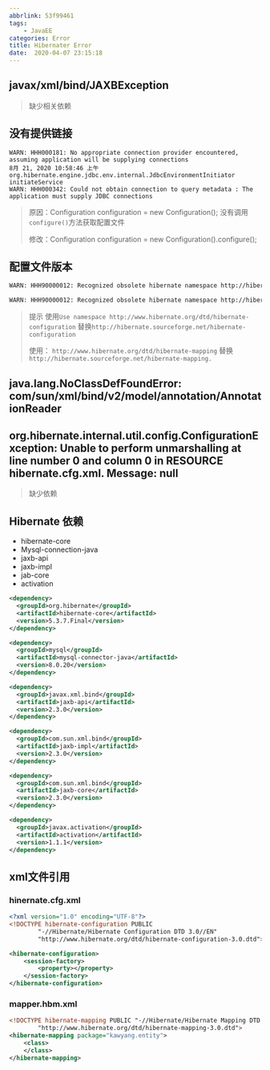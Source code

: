 ```yaml
---
abbrlink: 53f99461
tags:
	- JavaEE
categories: Error
title: Hibernater Error
date:  2020-04-07 23:15:18
---
```


## javax/xml/bind/JAXBException

> 缺少相关依赖

## 没有提供链接

```shell
WARN: HHH000181: No appropriate connection provider encountered, assuming application will be supplying connections
8月 21, 2020 10:58:46 上午 org.hibernate.engine.jdbc.env.internal.JdbcEnvironmentInitiator initiateService
WARN: HHH000342: Could not obtain connection to query metadata : The application must supply JDBC connections
```

> 原因：Configuration configuration = new Configuration(); 没有调用`configure()`方法获取配置文件
>
> 修改：Configuration configuration = new Configuration().configure(); 



## 配置文件版本

```sh
WARN: HHH90000012: Recognized obsolete hibernate namespace http://hibernate.sourceforge.net/hibernate-configuration. Use namespace http://www.hibernate.org/dtd/hibernate-configuration instead.  Support for obsolete DTD/XSD namespaces may be removed at any time.

WARN: HHH90000012: Recognized obsolete hibernate namespace http://hibernate.sourceforge.net/hibernate-mapping. Use namespace http://www.hibernate.org/dtd/hibernate-mapping instead.  Support for obsolete DTD/XSD namespaces may be removed at any time.
```

> 提示 使用`Use namespace http://www.hibernate.org/dtd/hibernate-configuration` 替换`http://hibernate.sourceforge.net/hibernate-configuration`
>
> 使用：  `http://www.hibernate.org/dtd/hibernate-mapping` 替换 `http://hibernate.sourceforge.net/hibernate-mapping. `

## java.lang.NoClassDefFoundError: com/sun/xml/bind/v2/model/annotation/AnnotationReader

## org.hibernate.internal.util.config.ConfigurationException: Unable to perform unmarshalling at line number 0 and column 0 in RESOURCE hibernate.cfg.xml. Message: null

>  缺少依赖

## Hibernate 依赖

- hibernate-core
- Mysql-connection-java
- jaxb-api
- jaxb-impl
- jab-core
- activation

```xml
<dependency>
  <groupId>org.hibernate</groupId>
  <artifactId>hibernate-core</artifactId>
  <version>5.3.7.Final</version>
</dependency>

<dependency>
  <groupId>mysql</groupId>
  <artifactId>mysql-connector-java</artifactId>
  <version>8.0.20</version>
</dependency>

<dependency>
  <groupId>javax.xml.bind</groupId>
  <artifactId>jaxb-api</artifactId>
  <version>2.3.0</version>
</dependency>

<dependency>
  <groupId>com.sun.xml.bind</groupId>
  <artifactId>jaxb-impl</artifactId>
  <version>2.3.0</version>
</dependency>

<dependency>
  <groupId>com.sun.xml.bind</groupId>
  <artifactId>jaxb-core</artifactId>
  <version>2.3.0</version>
</dependency>

<dependency>
  <groupId>javax.activation</groupId>
  <artifactId>activation</artifactId>
  <version>1.1.1</version>
</dependency>
```

## xml文件引用

### hinernate.cfg.xml

```xml
<?xml version="1.0" encoding="UTF-8"?>
<!DOCTYPE hibernate-configuration PUBLIC
        "-//Hibernate/Hibernate Configuration DTD 3.0//EN"
        "http://www.hibernate.org/dtd/hibernate-configuration-3.0.dtd">

<hibernate-configuration>
    <session-factory>
        <property></property>
    </session-factory>
</hibernate-configuration>
```

### mapper.hbm.xml

```xml
<!DOCTYPE hibernate-mapping PUBLIC "-//Hibernate/Hibernate Mapping DTD 3.0//EN"
        "http://www.hibernate.org/dtd/hibernate-mapping-3.0.dtd">
<hibernate-mapping package="kawyang.entity">
	<class>
	</class>
</hibernate-mapping>
```

